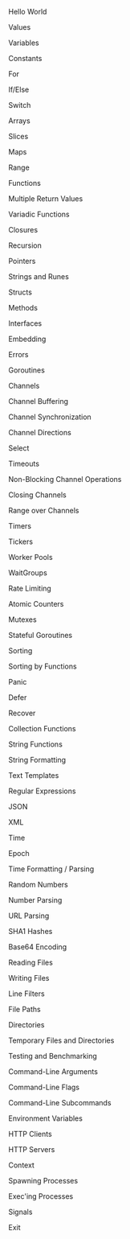 Hello World
 
Values
 
Variables
 
Constants
 
For
 
If/Else
 
Switch
 
Arrays
 
Slices
 
Maps
 
Range
 
Functions
 
Multiple Return Values
 
Variadic Functions
 
Closures
 
Recursion
 
Pointers
 
Strings and Runes
 
Structs
 
Methods
 
Interfaces
 
Embedding
 
Errors
 
Goroutines
 
Channels
 
Channel Buffering
 
Channel Synchronization
 
Channel Directions
 
Select
 
Timeouts
 
Non-Blocking Channel Operations
 
Closing Channels
 
Range over Channels
 
Timers
 
Tickers
 
Worker Pools
 
WaitGroups
 
Rate Limiting
 
Atomic Counters
 
Mutexes
 
Stateful Goroutines
 
Sorting
 
Sorting by Functions
 
Panic
 
Defer
 
Recover
 
Collection Functions
 
String Functions
 
String Formatting
 
Text Templates
 
Regular Expressions
 
JSON
 
XML
 
Time
 
Epoch
 
Time Formatting / Parsing
 
Random Numbers
 
Number Parsing
 
URL Parsing
 
SHA1 Hashes
 
Base64 Encoding
 
Reading Files
 
Writing Files
 
Line Filters
 
File Paths
 
Directories
 
Temporary Files and Directories
 
Testing and Benchmarking
 
Command-Line Arguments
 
Command-Line Flags
 
Command-Line Subcommands
 
Environment Variables
 
HTTP Clients
 
HTTP Servers
 
Context
 
Spawning Processes
 
Exec'ing Processes
 
Signals
 
Exit